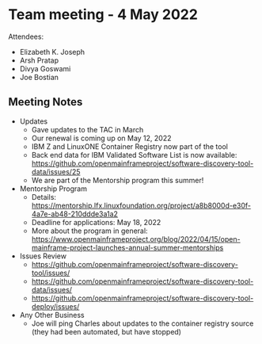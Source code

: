 # Team meeting - 4 May 2022

Attendees:
 - Elizabeth K. Joseph
 - Arsh Pratap
 - Divya Goswami
 - Joe Bostian

## Meeting Notes

  - Updates
    - Gave updates to the TAC in March
    - Our renewal is coming up on May 12, 2022
    - IBM Z and LinuxONE Container Registry now part of the tool
    - Back end data for IBM Validated Software List is now available: https://github.com/openmainframeproject/software-discovery-tool-data/issues/25
    - We are part of the Mentorship program this summer!
  - Mentorship Program
    - Details: https://mentorship.lfx.linuxfoundation.org/project/a8b8000d-e30f-4a7e-ab48-210ddde3a1a2
    - Deadline for applications: May 18, 2022
    - More about the program in general: https://www.openmainframeproject.org/blog/2022/04/15/open-mainframe-project-launches-annual-summer-mentorships
  - Issues Review
    - https://github.com/openmainframeproject/software-discovery-tool/issues/
    - https://github.com/openmainframeproject/software-discovery-tool-data/issues/
    - https://github.com/openmainframeproject/software-discovery-tool-deploy/issues/
  - Any Other Business
    - Joe will ping Charles about updates to the container registry source (they had been automated, but have stopped)
